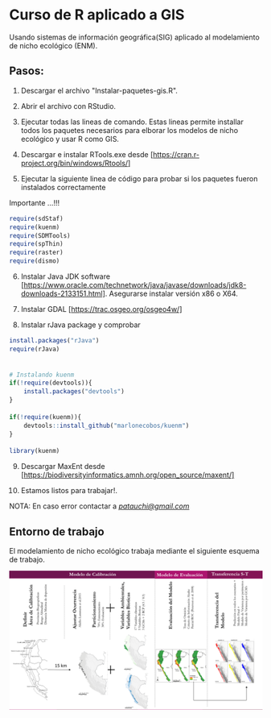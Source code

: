 # Curso de R aplicado a GIS

Usando sistemas de información geográfica(SIG) aplicado al modelamiento de nicho ecológico (ENM).

## Pasos:

1. Descargar el archivo "Instalar-paquetes-gis.R".

2. Abrir el archivo con RStudio.

3. Ejecutar todas las lineas de comando. Estas lineas permite installar todos los paquetes necesarios para elborar los modelos de nicho ecológico y usar R como GIS.

4. Descargar e instalar RTools.exe desde [https://cran.r-project.org/bin/windows/Rtools/]

5. Ejecutar la siguiente linea de código para probar si los paquetes fueron instalados correctamente

Importante ...!!!

``` r
require(sdStaf)
require(kuenm)
require(SDMTools)
require(spThin)
require(raster)
require(dismo)

```

6. Instalar Java JDK software [https://www.oracle.com/technetwork/java/javase/downloads/jdk8-downloads-2133151.html]. Asegurarse instalar versión x86 o X64.

7. Instalar GDAL [https://trac.osgeo.org/osgeo4w/]

8. Instalar rJava package y comprobar

``` r
install.packages("rJava")
require(rJava)


# Instalando kuenm
if(!require(devtools)){
    install.packages("devtools")
}

if(!require(kuenm)){
    devtools::install_github("marlonecobos/kuenm")
}

library(kuenm)
```
9. Descargar MaxEnt desde [https://biodiversityinformatics.amnh.org/open_source/maxent/]

10. Estamos listos para trabajar!.


NOTA: En caso error contactar a *patauchi@gmail.com*


## Entorno de trabajo
El modelamiento de nicho ecológico trabaja mediante el siguiente esquema de trabajo.

![Alt text](https://github.com/patauchi/cusco-nov-2018/blob/master/tb.png "Frameworks")
